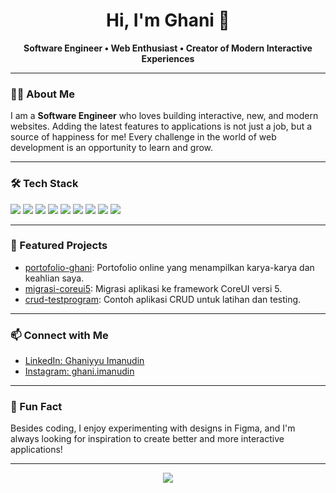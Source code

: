 <!-- GitHub Profile README for ghaniproject -->

<h1 align="center">Hi, I'm Ghani 👋</h1>
<p align="center">
  <b>Software Engineer • Web Enthusiast • Creator of Modern Interactive Experiences</b>
</p>

---

### 👨‍💻 About Me

I am a <b>Software Engineer</b> who loves building interactive, new, and modern websites. Adding the latest features to applications is not just a job, but a source of happiness for me! Every challenge in the world of web development is an opportunity to learn and grow.

---

### 🛠️ Tech Stack

<p>
  <img src="https://img.shields.io/badge/JavaScript-323330?style=for-the-badge&logo=javascript&logoColor=F7DF1E"/>
  <img src="https://img.shields.io/badge/Vue.js-35495E?style=for-the-badge&logo=vue.js&logoColor=4FC08D"/>
  <img src="https://img.shields.io/badge/Angular-DD0031?style=for-the-badge&logo=angular&logoColor=white"/>
  <img src="https://img.shields.io/badge/Next.js-000000?style=for-the-badge&logo=nextdotjs&logoColor=white"/>
  <img src="https://img.shields.io/badge/NestJS-E0234E?style=for-the-badge&logo=nestjs&logoColor=white"/>
  <img src="https://img.shields.io/badge/Express.js-404D59?style=for-the-badge"/>
  <img src="https://img.shields.io/badge/PostgreSQL-316192?style=for-the-badge&logo=postgresql&logoColor=white"/>
  <img src="https://img.shields.io/badge/MySQL-4479A1?style=for-the-badge&logo=mysql&logoColor=white"/>
  <img src="https://img.shields.io/badge/Figma-F24E1E?style=for-the-badge&logo=figma&logoColor=white"/>
</p>

---

### 🚀 Featured Projects

- [portofolio-ghani](https://github.com/ghaniproject/portofolio-ghani): Portofolio online yang menampilkan karya-karya dan keahlian saya.
- [migrasi-coreui5](https://github.com/ghaniproject/migrasi-coreui5): Migrasi aplikasi ke framework CoreUI versi 5.
- [crud-testprogram](https://github.com/ghaniproject/crud-testprogram): Contoh aplikasi CRUD untuk latihan dan testing.

---

### 📫 Connect with Me

- [LinkedIn: Ghaniyyu Imanudin](https://www.linkedin.com/in/ghaniyyu-imanudin)
- [Instagram: ghani.imanudin](https://instagram.com/ghani.imanudin)

---

### 🌱 Fun Fact

Besides coding, I enjoy experimenting with designs in Figma, and I'm always looking for inspiration to create better and more interactive applications!

---

<p align="center">
  <img src="https://github-readme-stats.vercel.app/api?username=ghaniproject&show_icons=true&theme=radical" />
</p>
